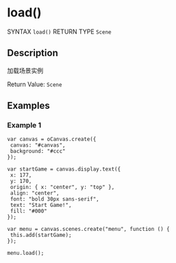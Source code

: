 # load()

SYNTAX `load()` RETURN TYPE `Scene` 

## Description 

加载场景实例

Return Value: `Scene`

## Examples

### Example 1

```
var canvas = oCanvas.create({
 canvas: "#canvas",
 background: "#ccc"
});

var startGame = canvas.display.text({
 x: 177,
 y: 170,
 origin: { x: "center", y: "top" },
 align: "center",
 font: "bold 30px sans-serif",
 text: "Start Game!",
 fill: "#000"
});

var menu = canvas.scenes.create("menu", function () {
 this.add(startGame);
});

menu.load();
```